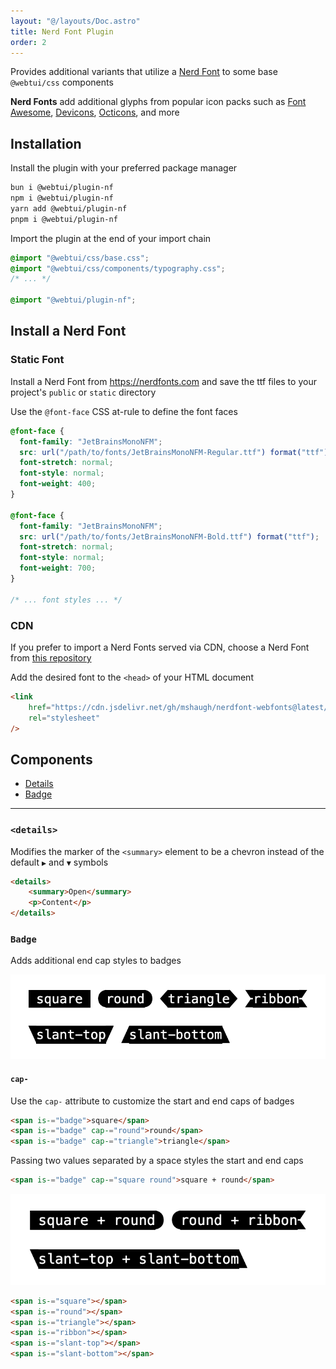 ```yaml
---
layout: "@/layouts/Doc.astro"
title: Nerd Font Plugin
order: 2
---
```


Provides additional variants that utilize a [Nerd Font](https://nerdfonts.com) to some base `@webtui/css` components

**Nerd Fonts** add additional glyphs from popular icon packs such as [Font Awesome](https://fontawesome.com), [Devicons](http://vorillaz.github.io/devicons/), [Octicons](https://github.com/github/octicons), and more

## Installation

Install the plugin with your preferred package manager

```bash
bun i @webtui/plugin-nf
npm i @webtui/plugin-nf
yarn add @webtui/plugin-nf
pnpm i @webtui/plugin-nf
```

Import the plugin at the end of your import chain

```css
@import "@webtui/css/base.css";
@import "@webtui/css/components/typography.css";
/* ... */

@import "@webtui/plugin-nf";
```

## Install a Nerd Font

### Static Font

Install a Nerd Font from https://nerdfonts.com and save the ttf files to your project's `public` or `static` directory

Use the `@font-face` CSS at-rule to define the font faces

```css
@font-face {
  font-family: "JetBrainsMonoNFM";
  src: url("/path/to/fonts/JetBrainsMonoNFM-Regular.ttf") format("ttf");
  font-stretch: normal;
  font-style: normal;
  font-weight: 400;
}

@font-face {
  font-family: "JetBrainsMonoNFM";
  src: url("/path/to/fonts/JetBrainsMonoNFM-Bold.ttf") format("ttf");
  font-stretch: normal;
  font-style: normal;
  font-weight: 700;
}

/* ... font styles ... */
```

### CDN

If you prefer to import a Nerd Fonts served via CDN, choose a Nerd Font from [this repository](https://github.com/mshaugh/nerdfont-webfonts) 

Add the desired font to the `<head>` of your HTML document

```html
<link
    href="https://cdn.jsdelivr.net/gh/mshaugh/nerdfont-webfonts@latest/build/jetbrainsmono-nfm.css"
    rel="stylesheet"
/>
```

## Components

- [Details](#details)
- [Badge](#badge)

---

### `<details>`

Modifies the marker of the `<summary>` element to be a chevron instead of the default `▶︎` and `▼` symbols

```html
<details>
    <summary>Open</summary>
    <p>Content</p>
</details>
```

### `Badge`

Adds additional end cap styles to badges

![nf-badges.png](../../assets/nf-badges.png)

#### `cap-`

Use the `cap-` attribute to customize the start and end caps of badges

```html
<span is-="badge">square</span>
<span is-="badge" cap-="round">round</span>
<span is-="badge" cap-="triangle">triangle</span>
```

Passing two values separated by a space styles the start and end caps

```html
<span is-="badge" cap-="square round">square + round</span>
```

![nf-badge-caps.png](../../assets/nf-badge-caps.png)

```html
<span is-="square"></span>
<span is-="round"></span>
<span is-="triangle"></span>
<span is-="ribbon"></span>
<span is-="slant-top"></span>
<span is-="slant-bottom"></span>
```
